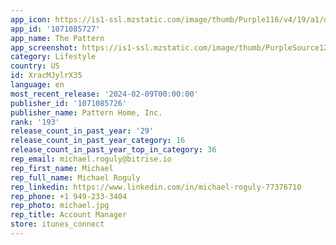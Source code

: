```yaml
---
app_icon: https://is1-ssl.mzstatic.com/image/thumb/Purple116/v4/19/a1/d7/19a1d724-1626-fa43-2309-8df3e6ef1154/AppIcon-0-0-1x_U007emarketing-0-10-0-85-220.png/1024x1024bb.png
app_id: '1071085727'
app_name: The Pattern
app_screenshot: https://is1-ssl.mzstatic.com/image/thumb/PurpleSource126/v4/86/a3/84/86a384f9-3c50-a36a-9151-6f944c33caa7/17a8c521-7760-4c17-9095-02ea1d1eb16a_XL-1.jpg/1242x2688bb.png
category: Lifestyle
country: US
id: XracMJylrX35
language: en
most_recent_release: '2024-02-09T00:00:00'
publisher_id: '1071085726'
publisher_name: Pattern Home, Inc.
rank: '193'
release_count_in_past_year: '29'
release_count_in_past_year_category: 16
release_count_in_past_year_top_in_category: 36
rep_email: michael.roguly@bitrise.io
rep_first_name: Michael
rep_full_name: Michael Roguly
rep_linkedin: https://www.linkedin.com/in/michael-roguly-77376710
rep_phone: +1 949-233-3404
rep_photo: michael.jpg
rep_title: Account Manager
store: itunes_connect
---
```

